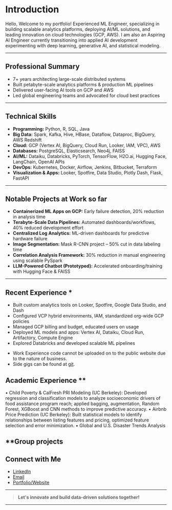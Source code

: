# Introduction  
  
Hello, Welcome to my portfolio! Experienced ML Engineer, specializing in building scalable analytics platforms, deploying AI/ML solutions, 
and leading innovation on cloud technologies (GCP, AWS). I am also an Aspiring AI Engineer currently transitioning into applied AI development experimenting with deep learning, generative AI, and statistical modeling.

---

##  Professional Summary

- 7+ years architecting large-scale distributed systems
- Built petabyte-scale analytics platforms & production ML pipelines
- Delivered user-facing AI tools on GCP and AWS
- Led global engineering teams and advocated for cloud best practices

---

## Technical Skills

- **Programming:** Python, R, SQL, Java
- **Big Data:** Spark, Kafka, Hive, HBase, Dataflow, Dataproc, BigQuery, AWS Redshift
- **Cloud:** GCP (Vertex AI, BigQuery, Cloud Run, Looker, IAM, VPC), AWS
- **Databases:** PostgreSQL, Elasticsearch, Neo4j, FAISS
- **AI/ML:** Dataiku, Databricks, PyTorch, TensorFlow, H2O.ai, Hugging Face, LangChain, OpenAI APIs
- **DevOps:** Kubernetes, Docker, Airflow, Jenkins, Bitbucket, Terraform
- **Visualization & Apps:** Looker, Spotfire, Data Studio, Plotly Dash, Flask, FastAPI

---

## Notable Projects at Work so far

- **Containerized ML Apps on GCP:** Early failure detection, 20% reduction in analysis time
- **Terabyte-Scale Data Pipelines:** Automated dashboards/workflows, 40% reduced development effort
- **Centralized Log Analytics:** ML-driven dashboards for predictive hardware failure
- **Image Segmentation:** Mask R-CNN project – 50% cut in data labeling time
- **Correlation Analysis Framework:** 30% reduction in manual engineering using scalable PySpark
- **LLM-Powered Chatbot (Prototyped):** Accelerated onboarding/training with Hugging Face & FAISS

---

##  Recent Experience *

- Built custom analytics tools on Looker, Spotfire, Google Data Studio, and Dash
- Configured VCP hybrid environments, IAM, standardized org-wide GCP policies
- Managed GCP billing and budget, educated users on usage
- Deployed ML models and apps: Vertex AI, Dataiku, Cloud Run, Artifactory, Compute Engine
- Explored Databricks and developed scalable ML pipelines
* Work Experience code cannot be uploaded on to the public website due to the nature of business.
* Side gigs can be found at [git](https://github.com/kitushenoy/mywork/tree/master/python).

## Academic Experience **
•	Child Poverty & CalFresh PRI Modeling (UC Berkeley): Developed regression and classification models to analyze socioeconomic drivers of food assistance program reach; applied bagging, augmentation, Random Forest, XGBoost and CNN methods to improve predictive accuracy.
•	Airbnb Price Prediction (UC Berkeley): Built statistical models to identify relationships between listing features and pricing, optimized feature selection and error minimization.
•	Global and U.S. Disaster Trends Analysis

**Group projects
---

## Connect with Me

- [LinkedIn](#https://www.linkedin.com/in/kirthishanbhag/)
- [Email](#)
- [Portfolio/Website](#https://github.com/kirthistaank/MIDS)

---

> **Let's innovate and build data-driven solutions together!**

---


